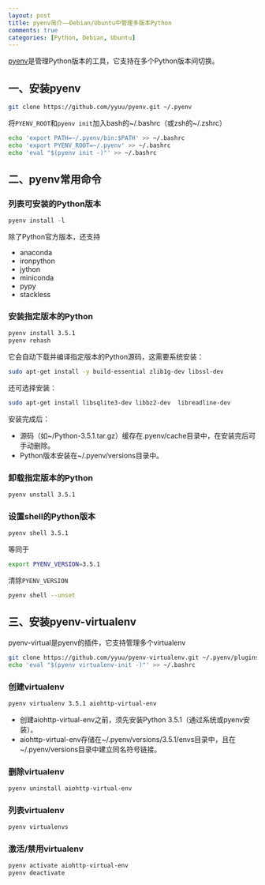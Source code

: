 ```yaml
---
layout: post
title: pyenv简介——Debian/Ubuntu中管理多版本Python
comments: true
categories: [Python, Debian, Ubuntu]
---
```


[pyenv](https://github.com/yyuu/pyenv)是管理Python版本的工具，它支持在多个Python版本间切换。

## 一、安装pyenv

```bash
git clone https://github.com/yyuu/pyenv.git ~/.pyenv
```

将`PYENV_ROOT`和`pyenv init`加入bash的~/.bashrc（或zsh的~/.zshrc）

```bash
echo 'export PATH=~/.pyenv/bin:$PATH' >> ~/.bashrc
echo 'export PYENV_ROOT=~/.pyenv' >> ~/.bashrc
echo 'eval "$(pyenv init -)"' >> ~/.bashrc
```

## 二、pyenv常用命令
### 列表可安装的Python版本

```python
pyenv install -l
```

除了Python官方版本，还支持

* anaconda
* ironpython
* jython
* miniconda
* pypy
* stackless

### 安装指定版本的Python

```bash
pyenv install 3.5.1
pyenv rehash
```


它会自动下载并编译指定版本的Python源码，这需要系统安装：

```bash
sudo apt-get install -y build-essential zlib1g-dev libssl-dev
```

还可选择安装：

```bash
sudo apt-get install libsqlite3-dev libbz2-dev  libreadline-dev
```

安装完成后：

* 源码（如~/Python-3.5.1.tar.gz）缓存在.pyenv/cache目录中，在安装完后可手动删除。
* Python版本安装在~/.pyenv/versions目录中。

### 卸载指定版本的Python

```bash
pyenv unstall 3.5.1
```

### 设置shell的Python版本

```bash
pyenv shell 3.5.1
```

等同于

```bash
export PYENV_VERSION=3.5.1
```

清除`PYENV_VERSION`

```bash
pyenv shell --unset
```

## 三、安装pyenv-virtualenv

pyenv-virtual是pyenv的插件，它支持管理多个virtualenv

```bash
git clone https://github.com/yyuu/pyenv-virtualenv.git ~/.pyenv/plugins/pyenv-virtualenv
echo 'eval "$(pyenv virtualenv-init -)"' >> ~/.bashrc
```

### 创建virtualenv

```bash
pyenv virtualenv 3.5.1 aiohttp-virtual-env
```

* 创建aiohttp-virtual-env之前，须先安装Python 3.5.1（通过系统或pyenv安装）。
* aiohttp-virtual-env存储在~/.pyenv/versions/3.5.1/envs目录中，且在~/.pyenv/versions目录中建立同名符号链接。

### 删除virtualenv

```bash
pyenv uninstall aiohttp-virtual-env
```

### 列表virtualenv

```bash
pyenv virtualenvs
```

### 激活/禁用virtualenv

```bash
pyenv activate aiohttp-virtual-env
pyenv deactivate
```

